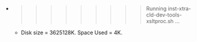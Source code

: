 * >>>>>>>>> Running inst-xtra-cld-dev-tools-xsltproc.sh ...
  * Disk size = 3625128K. Space Used = 4K.
